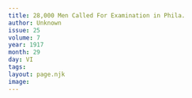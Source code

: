 ```yaml
---
title: 28,000 Men Called For Examination in Phila.
author: Unknown
issue: 25
volume: 7
year: 1917
month: 29
day: VI
tags:
layout: page.njk
image:
---
```





